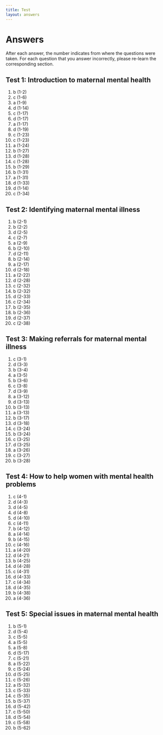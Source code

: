 ```yaml
---
title: Test
layout: answers
---
```


# Answers

After each answer, the number indicates from where the questions were taken. For each question that you answer incorrectly, please re-learn the corresponding section.

## Test 1: Introduction to maternal mental health

1.	b	(1-2)
2.	c	(1-6)
3.	a	(1-9)
4.	d	(1-14)
5.	c	(1-17)
6.	d	(1-17)
7.	a	(1-17)
8.	d	(1-19)
9.	c	(1-23)
10.	c	(1-23)
11.	a	(1-24)
12.	b	(1-27)
13.	d	(1-28)
14.	c	(1-28)
15.	b	(1-29)
16.	b	(1-31)
17.	a	(1-31)
18.	d	(1-33)
19.	d	(1-14)
20.	c	(1-34)

## Test 2: Identifying maternal mental illness

1.	b	(2-1)
2.	b	(2-2)
3.	d	(2-5)
4.	c	(2-7)
5.	a	(2-9)
6.	b	(2-10)
7.	d	(2-11)
8.	b	(2-14)
9.	a	(2-17)
10.	d	(2-18)
11.	a	(2-22)
12.	d	(2-28)
13.	c	(2-32)
14.	b	(2-32)
15.	d	(2-33)
16.	c	(2-34)
17.	b	(2-35)
18.	b	(2-36)
19.	d	(2-37)
20.	c 	(2-38)

## Test 3: Making referrals for maternal mental illness

1.	c	(3-1)
2.	d	(3-3)
3.	b	(3-4)
4.	a	(3-5)
5.	b	(3-6)
6.	c	(3-8)
7.	d	(3-9)
8.	a	(3-12)
9.	d	(3-13)
10.	b	(3-13)
11.	a	(3-13)
12.	b	(3-17)
13.	d	(3-18)
14.	c	(3-24)
15.	b	(3-24)
16.	c	(3-25)
17.	d	(3-25)
18.	a	(3-26)
19.	c	(3-27)
20.	b	(3-28)

## Test 4: How to help women with mental health problems

1.	c	(4-1)
2.	d	(4-3)
3.	d	(4-5)
4.	d	(4-8)
5.	d	(4-10)
6.	c	(4-11)
7.	b	(4-12)
8.	a	(4-14)
9.	b	(4-15)
10.	c	(4-16)
11.	a	(4-20)
12.	d	(4-21)
13.	b	(4-25)
14.	d	(4-28)
15.	c	(4-31)
16.	d	(4-33)
17.	c	(4-34)
18.	d	(4-35)
19.	b	(4-38)
20.	a	(4-36)

## Test 5: Special issues in maternal mental health

1.	b	(5-1)
2.	d	(5-4)
3.	c	(5-5)
4.	a	(5-5)
5.	a	(5-8)
6.	d	(5-17)
7.	c	(5-21)
8.	a	(5-22)
9. 	c	(5-24)
10.	d	(5-25)
11.	c	(5-26)
12.	a	(5-32)
13.	c	(5-33)
14.	c	(5-35)
15.	b	(5-37)
16.	d	(5-42)
17.	c	(5-50)
18.	d	(5-54)
19.	c	(5-58)
20.	b	(5-62)